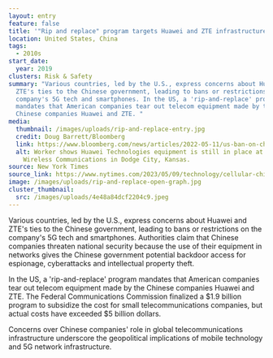 ```yaml
---
layout: entry
feature: false
title: '"Rip and replace" program targets Huawei and ZTE infrastructure'
location: United States, China
tags:
  - 2010s
start_date:
  year: 2019
clusters: Risk & Safety
summary: "Various countries, led by the U.S., express concerns about Huawei and
  ZTE's ties to the Chinese government, leading to bans or restrictions on the
  company's 5G tech and smartphones. In the US, a 'rip-and-replace' program
  mandates that American companies tear out telecom equipment made by the
  Chinese companies Huawei and ZTE. "
media:
  thumbnail: /images/uploads/rip-and-replace-entry.jpg
  credit: Doug Barrett/Bloomberg
  link: https://www.bloomberg.com/news/articles/2022-05-11/us-ban-on-china-tech-failed-to-stop-use-of-hauwei-zte-hardware
  alt: Worker shows Huawei Technologies equipment is still in place at United
    Wireless Communications in Dodge City, Kansas.
source: New York Times
source_link: https://www.nytimes.com/2023/05/09/technology/cellular-china-us-zte-huawei.html
image: /images/uploads/rip-and-replace-open-graph.jpg
cluster_thumbnail:
  src: /images/uploads/4e48a84dcf2204c9.jpeg
---
```

Various countries, led by the U.S., express concerns about Huawei and ZTE's ties to the Chinese government, leading to bans or restrictions on the company's 5G tech and smartphones. Authorities claim that Chinese companies threaten national security because the use of their equipment in networks gives the Chinese government potential backdoor access for espionage, cyberattacks and intellectual property theft.

In the US, a 'rip-and-replace' program mandates that American companies tear out telecom equipment made by the Chinese companies Huawei and ZTE. The Federal Communications Commission finalized a $1.9 billion program to subsidize the cost for small telecommunications companies, but actual costs have exceeded $5 billion dollars.

Concerns over Chinese companies' role in global telecommunications infrastructure underscore the geopolitical implications of mobile technology and 5G network infrastructure.